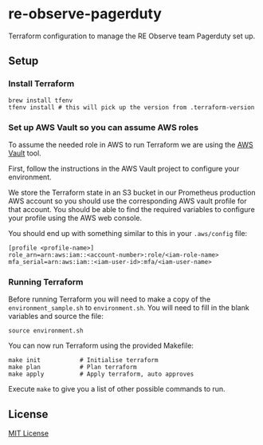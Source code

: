 # re-observe-pagerduty

Terraform configuration to manage the RE Observe team Pagerduty set up.

## Setup ##

### Install Terraform

```shell
brew install tfenv
tfenv install # this will pick up the version from .terraform-version
```

### Set up AWS Vault so you can assume AWS roles

To assume the needed role in AWS to run Terraform we are using the [AWS Vault](https://github.com/99designs/aws-vault) tool.

First, follow the instructions in the AWS Vault project to configure your environment.

We store the Terraform state in an S3 bucket in our Prometheus production AWS account so you should use the corresponding AWS vault profile for that account. You should be able to find the required variables to configure your profile using the AWS web console.

You should end up with something similar to this in your `.aws/config` file:

```
[profile <profile-name>]
role_arn=arn:aws:iam::<account-number>:role/<iam-role-name>
mfa_serial=arn:aws:iam::<iam-user-id>:mfa/<iam-user-name>
```

### Running Terraform

Before running Terraform you will need to make a copy of the `environment_sample.sh` to `environment.sh`. You will need to fill in the blank variables and source the file:

```shell
source environment.sh
```

You can now run Terraform using the provided Makefile:

```shell
make init           # Initialise terraform
make plan           # Plan terraform
make apply          # Apply terraform, auto approves
```

Execute `make` to give you a list of other possible commands to run.


## License
[MIT License](LICENCE)

